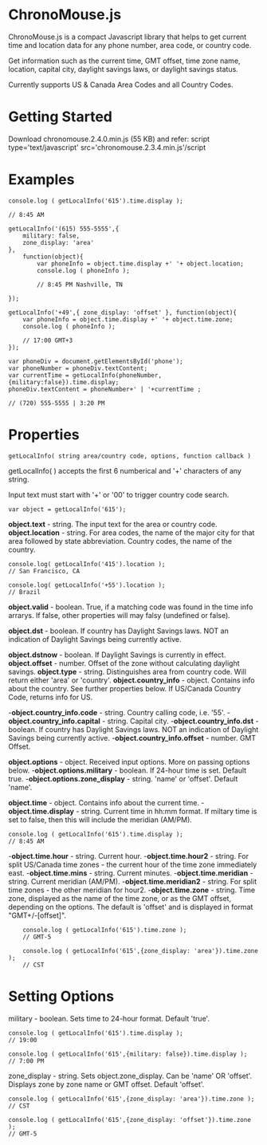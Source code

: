 # ChronoMouse.js 

ChronoMouse.js is a compact Javascript library that helps to get current time and location data for any phone number, area code, or country code.

Get information such as the current time, GMT offset, time zone name, location, capital city, daylight savings laws, or daylight savings status.

Currently supports US & Canada Area Codes and all Country Codes.

# Getting Started
Download chronomouse.2.4.0.min.js (55 KB) and refer: script type='text/javascript' src='chronomouse.2.3.4.min.js'/script 

# Examples

```
console.log ( getLocalInfo('615').time.display );

// 8:45 AM 

```

```
getLocalInfo('(615) 555-5555',{ 
	military: false, 
	zone_display: 'area' 
}, 
	function(object){ 
		var phoneInfo = object.time.display +' '+ object.location; 
		console.log ( phoneInfo ); 

		// 8:45 PM Nashville, TN 

}); 
```

```
getLocalInfo('+49',{ zone_display: 'offset' }, function(object){ 
	var phoneInfo = object.time.display +' '+ object.time.zone; 
	console.log ( phoneInfo ); 

	// 17:00 GMT+3 
});
```

```
var phoneDiv = document.getElementsById('phone'); 
var phoneNumber = phoneDiv.textContent; 
var currentTime = getLocalInfo(phoneNumber,{military:false}).time.display; 
phoneDiv.textContent = phoneNumber+' | '+currentTime ; 

// (720) 555-5555 | 3:20 PM 
```

# Properties

```
getLocalInfo( string area/country code, options, function callback )
```

getLocalInfo( ) accepts the first 6 numberical and '+' characters of any string. 

Input text must start with '+' or '00' to trigger country code search. 

```
var object = getLocalInfo('615'); 
```

**object.text** - string. The input text for the area or country code.
**object.location** - string. For area codes, the name of the major city for that area followed by state abbreviation. Country codes, the name of the country. 

```
console.log( getLocalInfo('415').location ); 
// San Francisco, CA 

console.log( getLocalInfo('+55').location ); 
// Brazil 
```

**object.valid** - boolean. True, if a matching code was found in the time info arrarys. If false, other properties will may falsy (undefined or false). 

**object.dst** - boolean. If country has Daylight Savings laws. NOT an indication of Daylight Savings being currently active.

**object.dstnow** - boolean. If Daylight Savings is currently in effect. 
**object.offset** - number. Offset of the zone without calculating daylight savings. 
**object.type** - string. Distinguishes area from country code. Will return either 'area' or 'country'. 
**object.country_info** - object. Contains info about the country. See further properties below. If US/Canada Country Code, returns info for US. 
	
-**object.country_info.code** - string. Country calling code, i.e. '55'. 
-**object.country_info.capital** - string. Capital city. 
-**object.country_info.dst** - boolean. If country has Daylight Savings laws. NOT an indication of Daylight Savings being currently active. 
-**object.country_info.offset** - number. GMT Offset. 

**object.options** - object. Received input options. More on passing options below. 
-**object.options.military** - boolean. If 24-hour time is set. Default true. 
-**object.options.zone_display** - string. 'name' or 'offset'. Default 'name'.

**object.time** - object. Contains info about the current time. 
-**object.time.display** - string. Current time in hh:mm format. If miltary time is set to false, then this will include the meridian (AM/PM). 

```
console.log ( getLocalInfo('615').time.display ); 
// 8:45 AM 
```
-**object.time.hour** - string. Current hour. 
-**object.time.hour2** - string. For split US/Canada time zones - the current hour of the time zone immediately east. 
-**object.time.mins** - string. Current minutes. 
-**object.time.meridian** - string. Current meridian (AM/PM). 
-**object.time.meridian2** - string. For split time zones - the other meridian for hour2. 
-**object.time.zone** - string. Time zone, displayed as the name of the time zone, or as the GMT offset, depending on the options. The default is 'offset' and is displayed in format "GMT+/-[offset]". 
```
	console.log ( getLocalInfo('615').time.zone ); 
	// GMT-5 

	console.log ( getLocalInfo('615',{zone_display: 'area'}).time.zone ); 
	// CST 
```

# Setting Options 

military - boolean. Sets time to 24-hour format. Default 'true'. 
```
console.log ( getLocalInfo('615').time.display ); 
// 19:00 

console.log ( getLocalInfo('615',{military: false}).time.display ); 
// 7:00 PM 
```
zone_display - string. Sets object.zone_display. Can be 'name' OR 'offset'. Displays zone by zone name or GMT offset. Default 'offset'. 
```
console.log ( getLocalInfo('615',{zone_display: 'area'}).time.zone ); 
// CST 

console.log ( getLocalInfo('615',{zone_display: 'offset'}).time.zone ); 
// GMT-5
```

